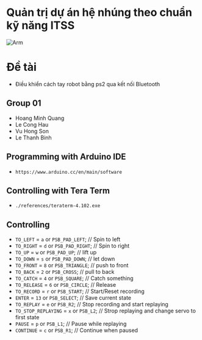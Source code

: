 # Quản trị dự án hệ nhúng theo chuẩn kỹ năng ITSS
![Arm](https://gloimg.gbtcdn.com/soa/gb/pdm-product-pic/Electronic/2018/12/20/goods_thumb-v16/20181220155903_34827.jpg)

# Đề tài
* Điều khiển cách tay robot bằng ps2 qua kết nối Bluetooth

## Group 01
* Hoang Minh Quang
* Le Cong Hau
* Vu Hong Son
* Le Thanh Binh


## Programming with Arduino IDE
* `https://www.arduino.cc/en/main/software`
## Controlling with Tera Term
* `./references/teraterm-4.102.exe`		
## Controlling
* `TO_LEFT` = `a` or `PSB_PAD_LEFT`;    // Spin to left
* `TO_RIGHT` = `d`  or `PSB_PAD_RIGHT`; // Spin to right
* `TO_UP` = `w` or `PSB_PAD_UP`; // lift up
* `TO_DOWN` = `s` or `PSB_PAD_DOWN`; // let down
* `TO_FRONT` = `8` or `PSB_TRIANGLE`;   // push to front
* `TO_BACK` = `2` or `PSB_CROSS`; // pull to back
* `TO_CATCH` = `4` or `PSB_SQUARE`; // Catch something
* `TO_RELEASE` = `6` or `PSB_CIRCLE`; // Release
* `TO_RECORD` = `r` or `PSB_START`; // Start/Reset recording
* `ENTER` = `13` or `PSB_SELECT`; // Save current state
* `TO_REPLAY` = `e` or `PSB_R2`; // Stop recording and start replaying 
* `TO_STOP_REPLAYING` = `x` or `PSB_L2`; // Strop replaying and change servo to first state
* `PAUSE` = `p` or `PSB_L1`; // Pause while replaying
* `CONTINUE` = `c` or `PSB_R1`; // Continue when paused

